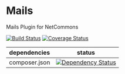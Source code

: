 # Mails
Mails Plugin for NetCommons

[![Build Status](https://travis-ci.org/NetCommons3/Mails.svg?branch=master)](https://travis-ci.org/NetCommons3/Mails)
[![Coverage Status](https://img.shields.io/coveralls/NetCommons3/Mails.svg)](https://coveralls.io/r/NetCommons3/Mails?branch=master)

| dependencies | status |
| ------------ | ------ |
| composer.json | [![Dependency Status](https://www.versioneye.com/user/projects/5665251b846d41000a000471/badge.svg?style=flat)](https://www.versioneye.com/user/projects/5665251b846d41000a000471) |
